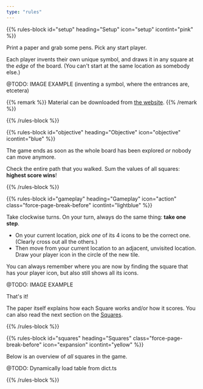 ```yaml
---
type: "rules"
---
```


{{% rules-block id="setup" heading="Setup" icon="setup" icontint="pink" %}}

Print a paper and grab some pens. Pick any start player.

Each player invents their own unique symbol, and draws it in any square at the _edge_ of the board. (You can't start at the same location as somebody else.)

@TODO: IMAGE EXAMPLE (inventing a symbol, where the entrances are, etcetera)

{{% remark %}}
Material can be downloaded from [the website](https://pandaqi.com/the-mist).
{{% /remark %}}

{{% /rules-block %}}

{{% rules-block id="objective" heading="Objective" icon="objective" icontint="blue" %}}

The game ends as soon as the whole board has been explored _or_ nobody can move anymore. 

Check the entire path that you walked. Sum the values of all squares: **highest score wins**!

{{% /rules-block %}}

{{% rules-block id="gameplay" heading="Gameplay" icon="action" class="force-page-break-before" icontint="lightblue" %}}

Take clockwise turns. On your turn, always do the same thing: **take one step**. 

* On your current location, pick _one_ of its 4 icons to be the correct one. (Clearly cross out all the others.)
* Then move from your current location to an adjacent, unvisited location. Draw your player icon in the circle of the new tile.

You can always remember where you are now by finding the square that has your player icon, but also still shows all its icons.

@TODO: IMAGE EXAMPLE

That's it!

The paper itself explains how each Square works and/or how it scores. You can also read the next section on the [Squares](#squares).

{{% /rules-block %}}

{{% rules-block id="squares" heading="Squares" class="force-page-break-before" icon="expansion" icontint="yellow" %}}

Below is an overview of _all_ squares in the game.

@TODO: Dynamically load table from dict.ts

{{% /rules-block %}}
